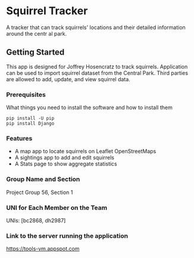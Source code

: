 # Squirrel Tracker

A tracker that can track squirrels' locations and their detailed information around the centr
al park.

## Getting Started

This app is designed for Joffrey Hosencratz to track squirrels. Application can be used to import squirrel dataset from the Central Park. Third parties are allowed to add, update, and view squirrel data.

### Prerequisites

What things you need to install the software and how to install them

```
pip install -U pip
pip install Django
```
### Features

* A map app to locate squirrels on Leaflet OpenStreetMaps
* A sightings app to add and edit squirrels
* A Stats page to show aggregate statistics

### Group Name and Section

Project Group 56, Section 1

### UNI for Each Member on the Team

UNIs: [bc2868, dh2987]

### Link to the server running the application
https://tools-vm.appspot.com


